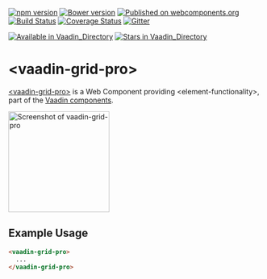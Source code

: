 [![npm version](https://badgen.net/npm/v/@vaadin/vaadin-grid-pro)](https://www.npmjs.com/package/@vaadin/vaadin-grid-pro)
[![Bower version](https://badgen.net/github/release/vaadin/vaadin-grid-pro)](https://github.com/vaadin/vaadin-grid-pro/releases)
[![Published on webcomponents.org](https://img.shields.io/badge/webcomponents.org-published-blue.svg)](https://www.webcomponents.org/element/vaadin/vaadin-grid-pro)
[![Build Status](https://travis-ci.org/vaadin/vaadin-grid-pro.svg?branch=master)](https://travis-ci.org/vaadin/vaadin-grid-pro)
[![Coverage Status](https://coveralls.io/repos/github/vaadin/vaadin-grid-pro/badge.svg?branch=master)](https://coveralls.io/github/vaadin/vaadin-grid-pro?branch=master)
[![Gitter](https://badges.gitter.im/Join%20Chat.svg)](https://gitter.im/vaadin/web-components?utm_source=badge&utm_medium=badge&utm_campaign=pr-badge)

[![Available in Vaadin_Directory](https://img.shields.io/vaadin-directory/v/vaadinvaadin-grid-pro.svg)](https://vaadin.com/directory/component/vaadinvaadin-grid-pro)
[![Stars in Vaadin_Directory](https://img.shields.io/vaadin-directory/stars/vaadinvaadin-grid-pro.svg)](https://vaadin.com/directory/component/vaadinvaadin-grid-pro)

# &lt;vaadin-grid-pro&gt;

[&lt;vaadin-grid-pro&gt;](https://vaadin.com/components/vaadin-grid-pro) is a Web Component providing &lt;element-functionality&gt;, part of the [Vaadin components](https://vaadin.com/components).

[<img src="https://raw.githubusercontent.com/vaadin/vaadin-grid-pro/master/screenshot.png" width="200" alt="Screenshot of vaadin-grid-pro">](https://vaadin.com/components/vaadin-grid-pro)

## Example Usage

```html
<vaadin-grid-pro>
  ...
</vaadin-grid-pro>
```
